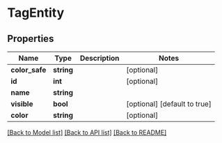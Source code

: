 # TagEntity

## Properties
Name | Type | Description | Notes
------------ | ------------- | ------------- | -------------
**color_safe** | **string** |  | [optional] 
**id** | **int** |  | [optional] 
**name** | **string** |  | 
**visible** | **bool** |  | [optional] [default to true]
**color** | **string** |  | [optional] 

[[Back to Model list]](../../README.md#documentation-for-models) [[Back to API list]](../../README.md#documentation-for-api-endpoints) [[Back to README]](../../README.md)

